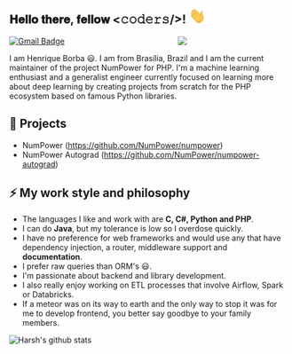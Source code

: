 <h2> 𝐇𝐞𝐥𝐥𝐨 𝐭𝐡𝐞𝐫𝐞, 𝐟𝐞𝐥𝐥𝐨𝐰 <𝚌𝚘𝚍𝚎𝚛𝚜/>! <img src="https://raw.githubusercontent.com/ABSphreak/ABSphreak/master/gifs/Hi.gif" width="30px"></h2>

<img align='right' src='https://user-images.githubusercontent.com/5713670/87202985-820dcb80-c2b6-11ea-9f56-7ec461c497c3.gif' width='200"'>

[![Gmail Badge](https://img.shields.io/badge/-henrique.borba.dev@gmail.com-c14438?style=flat-square&logo=Gmail&logoColor=white&link=mailto:mailharshkhatri@gmail.com)](mailto:henrique.borba.dev@gmail.com)

I am Henrique Borba 😃. I am from Brasília, Brazil and I am the current maintainer of the project NumPower for PHP. I'm a machine learning enthusiast and a generalist engineer currently focused on learning more about deep learning by creating projects from scratch for the PHP ecosystem based on famous Python libraries.

## 👯 Projects
* NumPower (https://github.com/NumPower/numpower)
* NumPower Autograd (https://github.com/NumPower/numpower-autograd)
## ⚡ My work style and philosophy
- The languages ​​I like and work with are **C, C#, Python and PHP**.
- I can do **Java**, but my tolerance is low so I overdose quickly.
- I have no preference for web frameworks and would use any that have dependency injection, a router, middleware support and **documentation**.
- I prefer raw queries than ORM's 😃.
- I'm passionate about backend and library development.
- I also really enjoy working on ETL processes that involve Airflow, Spark or Databricks.
- If a meteor was on its way to earth and the only way to stop it was for me to develop frontend, you better say goodbye to your family members.

![Harsh's github stats](https://github-readme-stats.vercel.app/api?username=henrique-borba&hide=["issues"]&show_icons=true)
